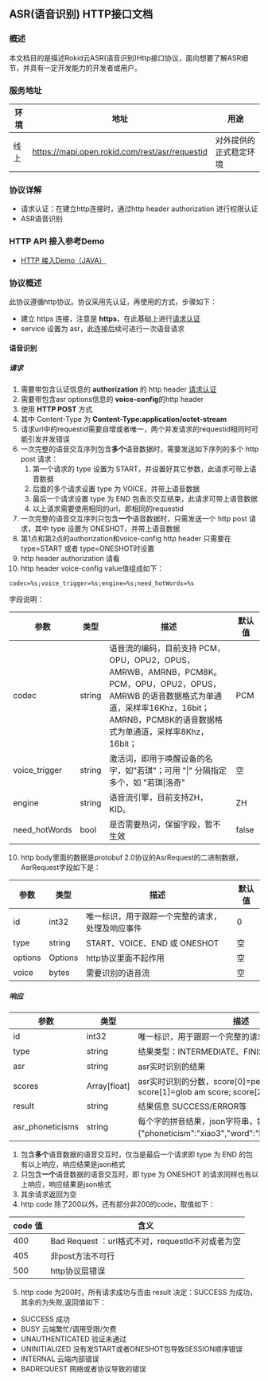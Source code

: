 ## ASR(语音识别) HTTP接口文档


### 概述

本文档目的是描述Rokid云ASR(语音识别)Http接口协议，面向想要了解ASR细节，并具有一定开发能力的开发者或用户。


### 服务地址

| 环境 | 地址                                   | 用途                   |
| ---- | -------------------------------------- | ---------------------- |
| 线上 | https://mapi.open.rokid.com/rest/asr/requestid       | 对外提供的正式稳定环境 |


### 协议详解

- 请求认证：在建立http连接时，通过http header authorization 进行权限认证
- ASR语音识别

### HTTP API 接入参考Demo
- [HTTP 接入Demo（JAVA）](https://github.com/Rokid/mapi-demo-outer)

### 协议概述

此协议遵循http协议。协议采用先认证，再使用的方式，步骤如下：

* 建立 https 连接，注意是 **https**，在此基础上进行[请求认证](https://developer.rokid.com/docs/3-ApiReference/mapi-doc/gw-auth-api.html)
* service 设置为 asr，此连接后续可进行一次语音请求



#### 语音识别

##### 请求

1. 需要带包含认证信息的 **authorization** 的 http header [请求认证](https://developer.rokid.com/docs/3-ApiReference/mapi-doc/gw-auth-api.html)
2. 需要带包含asr options信息的 **voice-config**的http header
2. 使用 **HTTP POST** 方式
3. 其中 Content-Type 为 **Content-Type:application/octet-stream**
4. 请求url中的requestid需要自增或者唯一，两个并发请求的requestid相同时可能引发并发错误
5. 一次完整的语音交互序列包含**多个**语音数据时，需要发送如下序列的多个 http post 请求：
   1. 第一个请求的 type 设置为 START，并设置好其它参数，此请求可带上语音数据
   2. 后面的多个请求设置 type  为 VOICE，并带上语音数据
   3. 最后一个请求设置 type 为 END 包表示交互结束，此请求可带上语音数据
   4. 以上请求需要使用相同的url，即相同的requestid
6. 一次完整的语音交互序列只包含**一个**语音数据时，只需发送一个 http post 请求，其中 type 设置为 ONESHOT，并带上语音数据
7. 第1点和第2点的authorization和voice-config http header 只需要在 type=START 或者 type=ONESHOT时设置
8. http header authorization 请看
9. http header voice-config value值组成如下：
 ```text
codec=%s;voice_trigger=%s;engine=%s;need_hotWords=%s
```
 字段说明：
 
| 参数     | 类型        | 描述                   | 默认值  |
| ------ | --------- | -------------------- | ---- |
| codec | string | 语音流的编码，目前支持 PCM，OPU，OPU2，OPUS，AMRWB，AMRNB，PCM8K。<br />PCM，OPU，OPU2，OPUS，AMRWB 的语音数据格式为单通道，采样率16Khz，16bit；<br />AMRNB，PCM8K的语音数据格式为单通道，采样率8Khz，16bit； | PCM  
| voice_trigger      | string | 激活词，即用于唤醒设备的名字，如"若琪"；可用 "\|" 分隔指定多个，如 "若琪\|洛奇" | 空   |
| engine    | string | 语音流引擎，目前支持ZH，KID。  | ZH |
| need_hotWords    | bool | 是否需要热词，保留字段，暂不生效  | false |

10. http body里面的数据是protobuf 2.0协议的AsrRequest的二进制数据，AsrRequest字段如下是：
  
  
  | 参数     | 类型        | 描述                   | 默认值  |
  | ------ | --------- | -------------------- | ---- |
  | id      | int32  | 唯一标识，用于跟踪一个完整的请求，处理及响应事件| 0     |
  | type   | string | START、VOICE、END 或 ONESHOT | 空  |
  | options    | Options     | http协议里面不起作用       | 空   |
  | voice  | bytes     | 需要识别的语音流      | 空   |
  


##### 响应

| 参数     | 类型     | 描述             |
| ------ | ------ | -------------- |
| id      | int32  | 唯一标识，用于跟踪一个完整的请求，处理及响应事件。 |
| type  | string | 结果类型：INTERMEDIATE、FINISH |
| asr    | string | asr实时识别的结果     |
| scores    | Array[float] | asr实时识别的分数，score[0]=per am score; score[1]=glob am score; score[2]=glob lm score     |
| result  | string | 结果信息  SUCCESS/ERROR等 |
| asr_phoneticisms | string | 每个字的拼音结果，json字符串，如“晓”字的拼音为{"phoneticism":"xiao3","word":"晓","type":"CHINESE"} |


1. 包含**多个**语音数据的语音交互时，仅当是最后一个请求即 type 为 END 的包有以上响应，响应结果是json格式
2. 只包含**一个**语音数据的语音交互时，即 type 为 ONESHOT 的请求同样也有以上响应，响应结果是json格式
3. 其余请求返回为空
4. http code 除了200以外，还有部分非200的code，取值如下：

| code 值         | 含义           |
| ----------------- | -------------- |
| 400           | Bad Request ：url格式不对，requestId不对或者为空 |
| 405           | 非post方法不可行       |
| 500           | http协议层错误     |

5. http code 为200时，所有请求成功与否由 result 决定：SUCCESS 为成功，其余的为失败,返回值如下：
  - SUCCESS 成功
  - BUSY 云端繁忙/调用受限/欠费
  - UNAUTHENTICATED 验证未通过
  - UNINITIALIZED 没有发START或者ONESHOT包导致SESSION顺序错误
  - INTERNAL 云端内部错误
  - BADREQUEST 网络或者协议导致的错误

